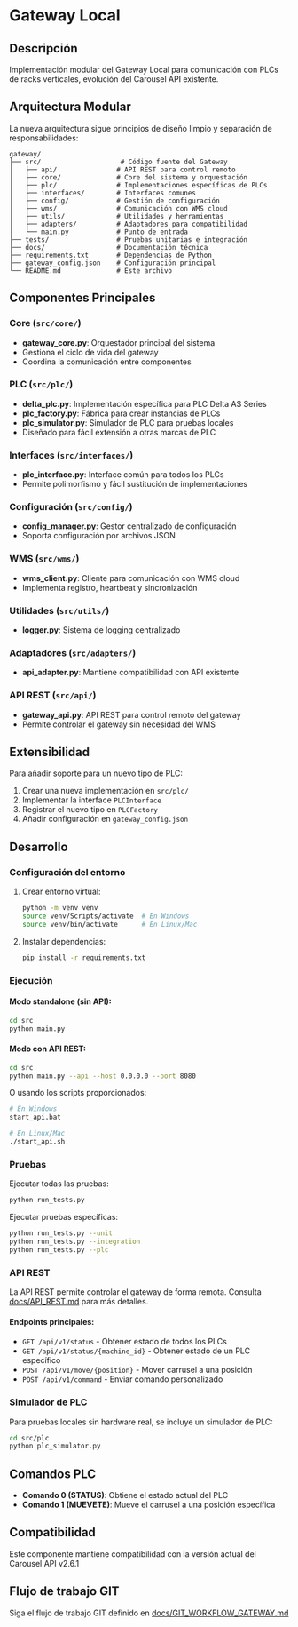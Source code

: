 # Gateway Local

## Descripción

Implementación modular del Gateway Local para comunicación con PLCs de racks verticales, evolución del Carousel API existente.

## Arquitectura Modular

La nueva arquitectura sigue principios de diseño limpio y separación de responsabilidades:

```
gateway/
├── src/                    # Código fuente del Gateway
│   ├── api/               # API REST para control remoto
│   ├── core/              # Core del sistema y orquestación
│   ├── plc/               # Implementaciones específicas de PLCs
│   ├── interfaces/        # Interfaces comunes
│   ├── config/            # Gestión de configuración
│   ├── wms/               # Comunicación con WMS cloud
│   ├── utils/             # Utilidades y herramientas
│   ├── adapters/          # Adaptadores para compatibilidad
│   └── main.py            # Punto de entrada
├── tests/                 # Pruebas unitarias e integración
├── docs/                  # Documentación técnica
├── requirements.txt       # Dependencias de Python
├── gateway_config.json    # Configuración principal
└── README.md              # Este archivo
```

## Componentes Principales

### Core (`src/core/`)

- **gateway_core.py**: Orquestador principal del sistema
- Gestiona el ciclo de vida del gateway
- Coordina la comunicación entre componentes

### PLC (`src/plc/`)

- **delta_plc.py**: Implementación específica para PLC Delta AS Series
- **plc_factory.py**: Fábrica para crear instancias de PLCs
- **plc_simulator.py**: Simulador de PLC para pruebas locales
- Diseñado para fácil extensión a otras marcas de PLC

### Interfaces (`src/interfaces/`)

- **plc_interface.py**: Interface común para todos los PLCs
- Permite polimorfismo y fácil sustitución de implementaciones

### Configuración (`src/config/`)

- **config_manager.py**: Gestor centralizado de configuración
- Soporta configuración por archivos JSON

### WMS (`src/wms/`)

- **wms_client.py**: Cliente para comunicación con WMS cloud
- Implementa registro, heartbeat y sincronización

### Utilidades (`src/utils/`)

- **logger.py**: Sistema de logging centralizado

### Adaptadores (`src/adapters/`)

- **api_adapter.py**: Mantiene compatibilidad con API existente

### API REST (`src/api/`)

- **gateway_api.py**: API REST para control remoto del gateway
- Permite controlar el gateway sin necesidad del WMS

## Extensibilidad

Para añadir soporte para un nuevo tipo de PLC:

1. Crear una nueva implementación en `src/plc/`
2. Implementar la interface `PLCInterface`
3. Registrar el nuevo tipo en `PLCFactory`
4. Añadir configuración en `gateway_config.json`

## Desarrollo

### Configuración del entorno

1. Crear entorno virtual:
   ```bash
   python -m venv venv
   source venv/Scripts/activate  # En Windows
   source venv/bin/activate      # En Linux/Mac
   ```

2. Instalar dependencias:
   ```bash
   pip install -r requirements.txt
   ```

### Ejecución

#### Modo standalone (sin API):
```bash
cd src
python main.py
```

#### Modo con API REST:
```bash
cd src
python main.py --api --host 0.0.0.0 --port 8080
```

O usando los scripts proporcionados:
```bash
# En Windows
start_api.bat

# En Linux/Mac
./start_api.sh
```

### Pruebas

Ejecutar todas las pruebas:
```bash
python run_tests.py
```

Ejecutar pruebas específicas:
```bash
python run_tests.py --unit
python run_tests.py --integration
python run_tests.py --plc
```

### API REST

La API REST permite controlar el gateway de forma remota. Consulta [docs/API_REST.md](docs/API_REST.md) para más detalles.

#### Endpoints principales:
- `GET /api/v1/status` - Obtener estado de todos los PLCs
- `GET /api/v1/status/{machine_id}` - Obtener estado de un PLC específico
- `POST /api/v1/move/{position}` - Mover carrusel a una posición
- `POST /api/v1/command` - Enviar comando personalizado

### Simulador de PLC

Para pruebas locales sin hardware real, se incluye un simulador de PLC:

```bash
cd src/plc
python plc_simulator.py
```

## Comandos PLC

- **Comando 0 (STATUS)**: Obtiene el estado actual del PLC
- **Comando 1 (MUEVETE)**: Mueve el carrusel a una posición específica

## Compatibilidad

Este componente mantiene compatibilidad con la versión actual del Carousel API v2.6.1

## Flujo de trabajo GIT

Siga el flujo de trabajo GIT definido en [docs/GIT_WORKFLOW_GATEWAY.md](docs/GIT_WORKFLOW_GATEWAY.md)